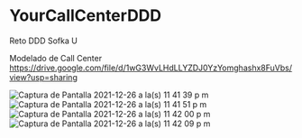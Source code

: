 # YourCallCenterDDD
Reto DDD Sofka U

Modelado de Call Center
https://drive.google.com/file/d/1wG3WvLHdLLYZDJ0YzYomghashx8FuVbs/view?usp=sharing

![Captura de Pantalla 2021-12-26 a la(s) 11 41 39 p m](https://user-images.githubusercontent.com/8931588/147435236-44e0e0fe-30f6-4267-80a7-cb082c4b1462.png)
![Captura de Pantalla 2021-12-26 a la(s) 11 41 51 p m](https://user-images.githubusercontent.com/8931588/147435239-864eb34c-6c6a-4d9e-8ac7-6a41c6f10d47.png)
![Captura de Pantalla 2021-12-26 a la(s) 11 42 00 p m](https://user-images.githubusercontent.com/8931588/147435242-84e16b37-dc39-46c3-8092-331e364aad58.png)
![Captura de Pantalla 2021-12-26 a la(s) 11 42 09 p m](https://user-images.githubusercontent.com/8931588/147435248-2517de26-5dfd-43a3-a64f-cce45d2f7b5c.png)

